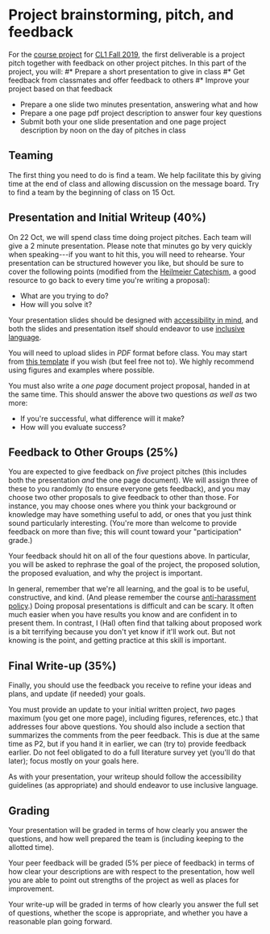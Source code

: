 # Project brainstorming, pitch, and feedback

For the [course project](README.md) for [CL1 Fall 2019](https://github.com/hal3/cl1f19umd), the first deliverable is a project pitch together with feedback on other project pitches. In this part of the project, you will:
#* Prepare a short presentation to give in class
#* Get feedback from classmates and offer feedback to others
#* Improve your project based on that feedback
* Prepare a one slide two minutes presentation, answering what and how
* Prepare a one page pdf project description to answer four key questions
* Submit both your one slide presentation and one page project description by noon on the day of pitches in class

## Teaming

The first thing you need to do is find a team. We help facilitate this by giving time at the end of class and allowing discussion on the message board. Try to find a team by the beginning of class on 15 Oct.

## Presentation and Initial Writeup (40%)

On 22 Oct, we will spend class time doing project pitches. Each team will give a 2 minute presentation. Please note that minutes go by very quickly when speaking---if you want to hit this, you will need to rehearse. Your presentation can be structured however you like, but should be sure to cover the following points (modified from the [Heilmeier Catechism](https://en.wikipedia.org/wiki/George_H._Heilmeier#Heilmeier's_Catechism), a good resource to go back to every time you're writing a proposal):
* What are you trying to do?
* How will you solve it?

Your presentation slides should be designed with [accessibility in mind](https://github.com/hcorona/diversity-inclusion/blob/master/accesible-presentations.md), and both the slides and presentation itself should endeavor to use [inclusive](https://github.com/hcorona/diversity-inclusion/blob/master/inclusive-language-presentations.md) [language](https://lgbt.umd.edu/good-practices-inclusive-language).

You will need to upload slides in *PDF* format before class. You may start from [this template](https://docs.google.com/presentation/d/1tajxF6vJv-IgpPvkDF59B1v1SwtoiCEFvLl6i-tGZ-U/edit?usp=sharing) if you wish (but feel free not to). We highly recommend using figures and examples where possible.

You must also write a *one page* document project proposal, handed in at the same time. This should answer the above two questions *as well as* two more:
* If you're successful, what difference will it make?
* How will you evaluate success?

## Feedback to Other Groups (25%)

You are expected to give feedback on *five* project pitches (this includes both the presentation *and* the one page document). We will assign three of these to you randomly (to ensure everyone gets feedback), and you may choose two other proposals to give feedback to other than those. For instance, you may choose ones where you think your background or knowledge may have something useful to add, or ones that you just think sound particularly interesting. (You're more than welcome to provide feedback on more than five; this will count toward your "participation" grade.)

Your feedback should hit on all of the four questions above. In particular, you will be asked to rephrase the goal of the project, the proposed solution, the proposed evaluation, and why the project is important.

In general, remember that we're all learning, and the goal is to be useful, constructive, and kind. (And please remember the course [anti-harassment policy](https://github.com/hal3/cl1f19umd#class-policies).) Doing proposal presentations is difficult and can be scary. It often much easier when you have results you know and are confident in to present them. In contrast, I (Hal) often find that talking about proposed work is a bit terrifying because you don't yet know if it'll work out. But not knowing is the point, and getting practice at this skill is important.

## Final Write-up (35%)

Finally, you should use the feedback you receive to refine your ideas and plans, and update (if needed) your goals.

You must provide an update to your initial written project, *two* pages maximum (you get one more page), including figures, references, etc.) that addresses four above questions. You should also include a section that summarizes the comments from the peer feedback. This is due at the same time as P2, but if you hand it in earlier, we can (try to) provide feedback earlier. Do not feel obligated to do a full literature survey yet (you'll do that later); focus mostly on your goals here.

As with your presentation, your writeup should follow the accessibility guidelines (as appropriate) and should endeavor to use inclusive language.

## Grading

Your presentation will be graded in terms of how clearly you answer the questions, and how well prepared the team is (including keeping to the allotted time).

Your peer feedback will be graded (5% per piece of feedback) in terms of how clear your descriptions are with respect to the presentation, how well you are able to point out strengths of the project as well as places for improvement.

Your write-up will be graded in terms of how clearly you answer the full set of questions, whether the scope is appropriate, and whether you have a reasonable plan going forward.
